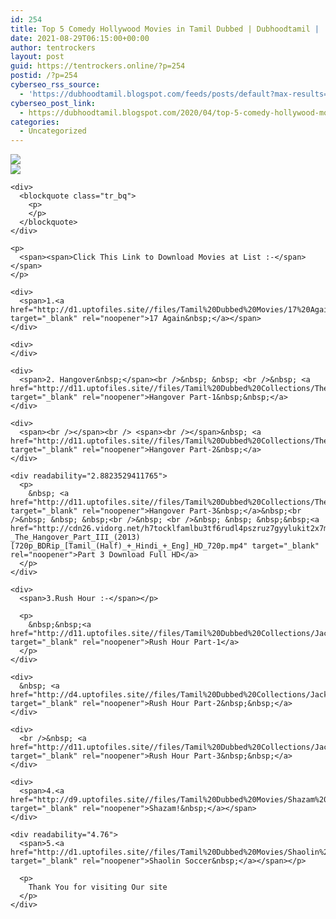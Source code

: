 ```yaml
---
id: 254
title: Top 5 Comedy Hollywood Movies in Tamil Dubbed | Dubhoodtamil |
date: 2021-08-29T06:15:00+00:00
author: tentrockers
layout: post
guid: https://tentrockers.online/?p=254
postid: /?p=254
cyberseo_rss_source:
  - 'https://dubhoodtamil.blogspot.com/feeds/posts/default?max-results=150&start-index=301'
cyberseo_post_link:
  - https://dubhoodtamil.blogspot.com/2020/04/top-5-comedy-hollywood-movies-in-tamil.html
categories:
  - Uncategorized
---
```

<div class="media_block">
  <img src="https://img.youtube.com/vi/AbSyaq7LUt4/default.jpg" class="media_thumbnail" />
</div>

<div>
  <img src="https://lh6.googleusercontent.com/proxy/cyL8coLSjXpe7j6Umi2w2g4uS4122K912DWEpIzetg36aaOgnRZ7x6CYMV_KPux0BF1SxfqhBdhtjlVD" class="ff-og-image-inserted" />
</div>

<div>
  <p>
  </p>
  
  <p>
    </div> 
    
    <div>
      <blockquote class="tr_bq">
        <p>
        </p>
      </blockquote>
    </div>
    
    <p>
      <span><span>Click This Link to Download Movies at List :-</span></span>
    </p>
    
    <div>
      <span>1.<a href="http://d1.uptofiles.site//files/Tamil%20Dubbed%20Movies/17%20Again%20(2009)/17%20Again%20(640x360)/17%20Again%20HD.mp4" target="_blank" rel="noopener">17 Again&nbsp;</a></span>
    </div>
    
    <div>
    </div>
    
    <div>
      <span>2. Hangover&nbsp;</span><br />&nbsp; &nbsp; <br />&nbsp; <a href="http://d11.uptofiles.site//files/Tamil%20Dubbed%20Collections/The%20Hangover%20Trilogy%20Collections/The%20Hangover%20(2009)/Mp4%20HD%20(640x360)/The%20Hangover%20(2009)%20HD%20(640x360).mp4" target="_blank" rel="noopener">Hangover Part-1&nbsp;&nbsp;</a>
    </div>
    
    <div>
      <span><br /></span><br /> <span><br /></span>&nbsp; <a href="http://d11.uptofiles.site//files/Tamil%20Dubbed%20Collections/The%20Hangover%20Trilogy%20Collections/The%20Hangover%202%20(2011)/Mp4%20HD%20(640x360)/The%20Hangover%202%20(2011)%20HD%20(640x360).mp4" target="_blank" rel="noopener">Hangover Part-2&nbsp;</a>
    </div>
    
    <div readability="2.8823529411765">
      <p>
        &nbsp; <a href="http://d11.uptofiles.site//files/Tamil%20Dubbed%20Collections/The%20Hangover%20Trilogy%20Collections/The%20Hangover%203%20(2013)/Mp4%20HD%20(640x360)/The%20Hangover%203%20(2013)%20HD%20(640x360).mp4" target="_blank" rel="noopener">Hangover Part-3&nbsp;</a>&nbsp;<br />&nbsp; &nbsp; &nbsp;<br />&nbsp; <br />&nbsp; &nbsp; &nbsp;&nbsp;<a href="http://cdn26.vidorg.net/h7tocklfamlbu3tf6rudl4pszruz7gyylukit2x7m6warqt5yps4jng4oqta/TamilYogi.com_-_The_Hangover_Part_III_(2013)[720p_BDRip_[Tamil_(Half)_+_Hindi_+_Eng]_HD_720p.mp4" target="_blank" rel="noopener">Part 3 Download Full HD</a>
      </p>
    </div>
    
    <div>
      <span>3.Rush Hour :-</span></p> 
      
      <p>
        &nbsp;&nbsp;<a href="http://d11.uptofiles.site//files/Tamil%20Dubbed%20Collections/Jackie%20Chan%20Movie%20Collections/Rush%20Hour%20(1998)/Mp4%20HD%20(640x360)/Rush%20Hour%20(1998)%20HD%20(640x360).mp4" target="_blank" rel="noopener">Rush Hour Part-1</a>
      </p>
    </div>
    
    <div>
      &nbsp; <a href="http://d4.uptofiles.site//files/Tamil%20Dubbed%20Collections/Jackie%20Chan%20Movie%20Collections/Rush%20Hour%202%20(2001)/Mp4%20HD%20(640x360)/Rush%20Hour%202%20(2001)%20HD%20(640x360).mp4" target="_blank" rel="noopener">Rush Hour Part-2&nbsp;&nbsp;</a>
    </div>
    
    <div>
      <br />&nbsp; <a href="http://d11.uptofiles.site//files/Tamil%20Dubbed%20Collections/Jackie%20Chan%20Movie%20Collections/Rush%20Hour%203%20(2007)/Mp4%20HD%20(640x360)/Rush%20Hour%203%20(2007)%20HD%20(640x360).mp4" target="_blank" rel="noopener">Rush Hour Part-3&nbsp;&nbsp;</a>
    </div>
    
    <div>
      <span>4.<a href="http://d9.uptofiles.site//files/Tamil%20Dubbed%20Movies/Shazam%20(2019)/Shazam%20(640x360)/Shazam%202019%20HD.mp4" target="_blank" rel="noopener">Shazam!&nbsp;</a></span>
    </div>
    
    <div readability="4.76">
      <span>5.<a href="http://d1.uptofiles.site//files/Tamil%20Dubbed%20Movies/Shaolin%20Soccer%20(2001)/Shaolin%20Soccer%20(640x360)/Shaolin%20Soccer%20HD.mp4" target="_blank" rel="noopener">Shaolin Soccer&nbsp;</a></span></p> 
      
      <p>
        Thank You for visiting Our site
      </p>
    </div>